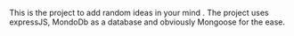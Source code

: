 This is the project to add random ideas in your mind . The project uses expressJS, MondoDb as a database and obviously Mongoose for the ease.
